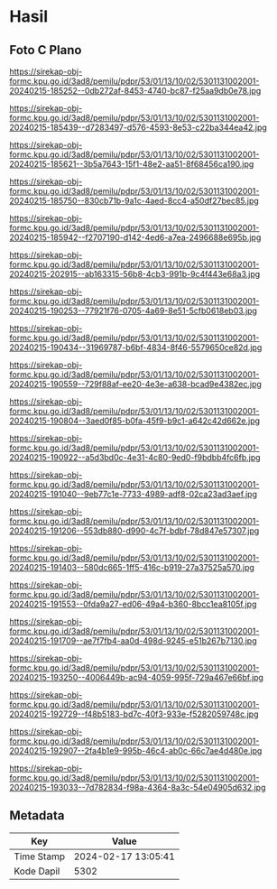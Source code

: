 # Hasil

## Foto C Plano

https://sirekap-obj-formc.kpu.go.id/3ad8/pemilu/pdpr/53/01/13/10/02/5301131002001-20240215-185252--0db272af-8453-4740-bc87-f25aa9db0e78.jpg

https://sirekap-obj-formc.kpu.go.id/3ad8/pemilu/pdpr/53/01/13/10/02/5301131002001-20240215-185439--d7283497-d576-4593-8e53-c22ba344ea42.jpg

https://sirekap-obj-formc.kpu.go.id/3ad8/pemilu/pdpr/53/01/13/10/02/5301131002001-20240215-185621--3b5a7643-15f1-48e2-aa51-8f68456ca190.jpg

https://sirekap-obj-formc.kpu.go.id/3ad8/pemilu/pdpr/53/01/13/10/02/5301131002001-20240215-185750--830cb71b-9a1c-4aed-8cc4-a50df27bec85.jpg

https://sirekap-obj-formc.kpu.go.id/3ad8/pemilu/pdpr/53/01/13/10/02/5301131002001-20240215-185942--f2707190-d142-4ed6-a7ea-2496688e695b.jpg

https://sirekap-obj-formc.kpu.go.id/3ad8/pemilu/pdpr/53/01/13/10/02/5301131002001-20240215-202915--ab163315-56b8-4cb3-991b-9c4f443e68a3.jpg

https://sirekap-obj-formc.kpu.go.id/3ad8/pemilu/pdpr/53/01/13/10/02/5301131002001-20240215-190253--77921f76-0705-4a69-8e51-5cfb0618eb03.jpg

https://sirekap-obj-formc.kpu.go.id/3ad8/pemilu/pdpr/53/01/13/10/02/5301131002001-20240215-190434--31969787-b6bf-4834-8f46-5579650ce82d.jpg

https://sirekap-obj-formc.kpu.go.id/3ad8/pemilu/pdpr/53/01/13/10/02/5301131002001-20240215-190559--729f88af-ee20-4e3e-a638-bcad9e4382ec.jpg

https://sirekap-obj-formc.kpu.go.id/3ad8/pemilu/pdpr/53/01/13/10/02/5301131002001-20240215-190804--3aed0f85-b0fa-45f9-b9c1-a642c42d662e.jpg

https://sirekap-obj-formc.kpu.go.id/3ad8/pemilu/pdpr/53/01/13/10/02/5301131002001-20240215-190922--a5d3bd0c-4e31-4c80-9ed0-f9bdbb4fc6fb.jpg

https://sirekap-obj-formc.kpu.go.id/3ad8/pemilu/pdpr/53/01/13/10/02/5301131002001-20240215-191040--9eb77c1e-7733-4989-adf8-02ca23ad3aef.jpg

https://sirekap-obj-formc.kpu.go.id/3ad8/pemilu/pdpr/53/01/13/10/02/5301131002001-20240215-191206--553db880-d990-4c7f-bdbf-78d847e57307.jpg

https://sirekap-obj-formc.kpu.go.id/3ad8/pemilu/pdpr/53/01/13/10/02/5301131002001-20240215-191403--580dc665-1ff5-416c-b919-27a37525a570.jpg

https://sirekap-obj-formc.kpu.go.id/3ad8/pemilu/pdpr/53/01/13/10/02/5301131002001-20240215-191553--0fda9a27-ed06-49a4-b360-8bcc1ea8105f.jpg

https://sirekap-obj-formc.kpu.go.id/3ad8/pemilu/pdpr/53/01/13/10/02/5301131002001-20240215-191709--ae7f7fb4-aa0d-498d-9245-e51b267b7130.jpg

https://sirekap-obj-formc.kpu.go.id/3ad8/pemilu/pdpr/53/01/13/10/02/5301131002001-20240215-193250--4006449b-ac94-4059-995f-729a467e66bf.jpg

https://sirekap-obj-formc.kpu.go.id/3ad8/pemilu/pdpr/53/01/13/10/02/5301131002001-20240215-192729--f48b5183-bd7c-40f3-933e-f5282059748c.jpg

https://sirekap-obj-formc.kpu.go.id/3ad8/pemilu/pdpr/53/01/13/10/02/5301131002001-20240215-192907--2fa4b1e9-995b-46c4-ab0c-66c7ae4d480e.jpg

https://sirekap-obj-formc.kpu.go.id/3ad8/pemilu/pdpr/53/01/13/10/02/5301131002001-20240215-193033--7d782834-f98a-4364-8a3c-54e04905d632.jpg


## Metadata

| Key        | Value               |
| ---------- | ------------------- |
| Time Stamp | 2024-02-17 13:05:41 |
| Kode Dapil | 5302                |



